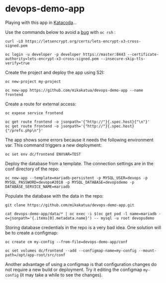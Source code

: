 # devops-demo-app
Playing with this app in [Katacoda](https://www.katacoda.com/openshift/courses/playgrounds/openshift311)...

Use the commands below to avoid a [bug](https://github.com/openshift-labs/learn-katacoda/issues/278) with `oc rsh` :
```
curl -LO https://letsencrypt.org/certs/lets-encrypt-x3-cross-signed.pem

oc login -u developer -p developer https://master:8443 --certificate-authority=lets-encrypt-x3-cross-signed.pem --insecure-skip-tls-verify=true
```

Create the project and deploy the app using S2I:
```
oc new-project my-project

oc new-app https://github.com/mikakatua/devops-demo-app --name frontend
```

Create a route for external access:
```
oc expose service frontend

oc get route frontend -o jsonpath='{"http://"}{.spec.host}{"\n"}'
oc get route frontend -o jsonpath='{"http://"}{.spec.host}{"/prefs.php\n"}'
```

The app shows some errors because it needs the following environment var. This command triggers a new deployment:
```
oc set env dc/frontend ENVVAR=TEST
```

Deploy the database from a template. The connection settings are in the conf directory of the repo:
```
oc new-app --template=mariadb-persistent -p MYSQL_USER=devops -p MYSQL_PASSWORD=devops#2018 -p MYSQL_DATABASE=devopsdemo -p DATABASE_SERVICE_NAME=mariadb
```

Populate the database with the data in the repo:
```
git clone https://github.com/mikakatua/devops-demo-app.git

cat devops-demo-app/data/* | oc exec -i $(oc get pod -l name=mariadb -o=jsonpath='{.items[0].metadata.name}') -- mysql -u root devopsdemo
```

Storing database credentials in the repo is a very bad idea. One solution will be to create a configmap:
```
oc create cm my-config --from-file=devops-demo-app/conf

oc set volumes dc/frontend --add --configmap-name=my-config --mount-path=/opt/app-root/src/conf
```

Another advantage of using a configmap is that configuration changes do not require a new build or deployment. Try it editing the configmap `my-config` (it may take a while to see the changes).
